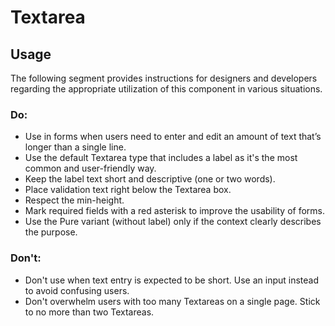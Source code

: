 # Textarea

<TableOfContents></TableOfContents>

## Usage

The following segment provides instructions for designers and developers regarding the appropriate utilization of this
component in various situations.

### Do:

- Use in forms when users need to enter and edit an amount of text that’s longer than a single line.
- Use the default Textarea type that includes a label as it's the most common and user-friendly way.
- Keep the label text short and descriptive (one or two words).
- Place validation text right below the Textarea box.
- Respect the min-height.
- Mark required fields with a red asterisk to improve the usability of forms.
- Use the Pure variant (without label) only if the context clearly describes the purpose.

### Don't:

- Don't use when text entry is expected to be short. Use an input instead to avoid confusing users.
- Don't overwhelm users with too many Textareas on a single page. Stick to no more than two Textareas.
